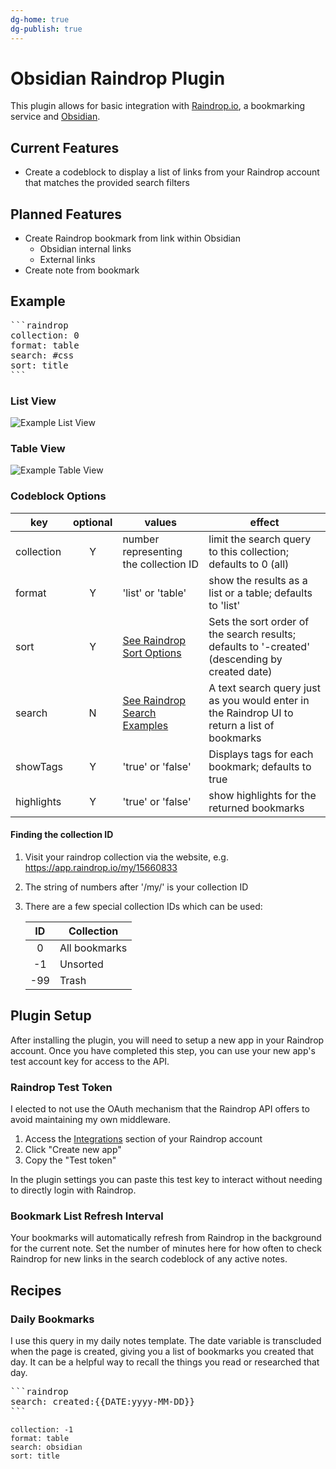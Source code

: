 ```yaml
---
dg-home: true
dg-publish: true
---
```

# Obsidian Raindrop Plugin
This plugin allows for basic integration with [Raindrop.io](https://raindrop.io), a bookmarking service and [Obsidian](https://obsidian.md).

## Current Features
- Create a codeblock to display a list of links from your Raindrop account that matches the provided search filters

## Planned Features
- Create Raindrop bookmark from link within Obsidian
	- Obsidian internal links
	- External links
- Create note from bookmark

## Example
<pre>
```raindrop
collection: 0
format: table
search: #css
sort: title
```
</pre>

### List View
![Example List View](https://raw.githubusercontent.com/mtopping/obsidian-raindrop/main/_images/obsidian-raindrop-list-view.png)

### Table View
![Example Table View](https://raw.githubusercontent.com/mtopping/obsidian-raindrop/main/_images/obsidian-raindrop-table-view.png)
  

### Codeblock Options
| key        | optional | values                                                                           | effect                                                                                         |
| ---------- |:--------:| -------------------------------------------------------------------------------- | ---------------------------------------------------------------------------------------------- |
| collection |    Y     | number representing the collection ID                                | limit the search query to this collection; defaults to 0 (all)                                     |
| format     |    Y     | 'list' or 'table'                                                                | show the results as a list or a table; defaults to 'list'                                      |
| sort       |    Y     | [See Raindrop Sort Options](https://developer.raindrop.io/v1/raindrops/multiple) | Sets the sort order of the search results; defaults to '-created' (descending by created date) |
| search     |    N     | [See Raindrop Search Examples](https://help.raindrop.io/using-search/#operators) | A text search query just as you would enter in the Raindrop UI to return a list of bookmarks   |
| showTags   |    Y     | 'true' or 'false'                                                                | Displays tags for each bookmark; defaults to true                                              |
| highlights |    Y     | 'true' or 'false' | show highlights for the returned bookmarks |

#### Finding the collection ID
1. Visit your raindrop collection via the website, e.g. https://app.raindrop.io/my/15660833
2. The string of numbers after '/my/' is your collection ID
3. There are a few special collection IDs which can be used:

   | ID  | Collection    |
   |:---:| ------------- |
   |  0  | All bookmarks |
   | -1  | Unsorted      |
   | -99 | Trash              |

## Plugin Setup
After installing the plugin, you will need to setup a new app in your Raindrop account. Once you have completed this step, you can use your new app's test account key for access to the API.

### Raindrop Test Token

I elected to not use the OAuth mechanism that the Raindrop API offers to avoid maintaining my own middleware.

1. Access the [Integrations](https://app.raindrop.io/settings/integrations) section of your Raindrop account
2. Click "Create new app"
3. Copy the "Test token"

In the plugin settings you can paste this test key to interact without needing to directly login with Raindrop.

### Bookmark List Refresh Interval

Your bookmarks will automatically refresh from Raindrop in the background for the current note. Set the number of minutes here for how often to check Raindrop for new links in the search codeblock of any active notes.

## Recipes

### Daily Bookmarks

I use this query in my daily notes template. The date variable is transcluded when the page is created, giving you a list of bookmarks you created that day. It can be a helpful way to recall the things you read or researched that day.

<pre>
```raindrop
search: created:{{DATE:yyyy-MM-DD}}
```
</pre>

```raindrop
collection: -1
format: table
search: obsidian
sort: title
```
